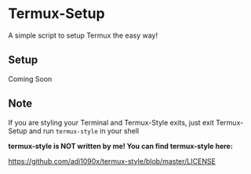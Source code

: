 # Termux-Setup
A simple script to setup Termux the easy way!

## Setup
Coming Soon


## Note
If you are styling your Terminal and Termux-Style exits, just exit Termux-Setup and run `termux-style` in your shell


**termux-style is NOT written by me!
You can find termux-style here:**

https://github.com/adi1090x/termux-style/blob/master/LICENSE